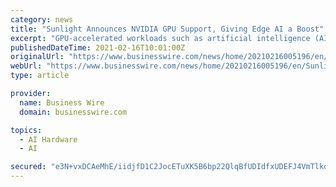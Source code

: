 ```yaml
---
category: news
title: "Sunlight Announces NVIDIA GPU Support, Giving Edge AI a Boost"
excerpt: "GPU-accelerated workloads such as artificial intelligence (AI) running in edge environments. Modern GPUs require massive amounts of throughput to feed the data pipeline. However, legacy ..."
publishedDateTime: 2021-02-16T10:01:00Z
originalUrl: "https://www.businesswire.com/news/home/20210216005196/en/Sunlight-Announces-NVIDIA-GPU-Support-Giving-Edge-AI-a-Boost"
webUrl: "https://www.businesswire.com/news/home/20210216005196/en/Sunlight-Announces-NVIDIA-GPU-Support-Giving-Edge-AI-a-Boost"
type: article

provider:
  name: Business Wire
  domain: businesswire.com

topics:
  - AI Hardware
  - AI

secured: "e3N+vxDCAeMhE/iidjfD1C2JocETuXK5B6bp22QlqBfUDIdfxUDEFJ4VmTlkqiv2YrXhUV1AXP4Mt1Nb8Y3zKZwXoO4CKsRoZWCmgy2mN6qlegxsbbay6Kt/pWfX7d/VpShW7o/6ZrSbvhsKWgM1Hw8n8pceuaWZJk+z3U9gcW4u9aoC/wwZZeVKtqczcZM3c3RiTt/ZUmBGQyiyDgEIIKuEoyZxZazXaQ5vmSL7sNh8UGP9ys0cgH4EEBdD/DvdisGfNnma9dh5WC/uob0JuHZOD9J34fqXnLzqRI/sQ//a5JfI8BNKlyLw8FzAzyW0hQE/LEc8PEv9xbTCwwoWd1HVYCeVz8uyOpD1BQZaJy4=;J0spOq6y574x7iwp+eh46A=="
---
```


